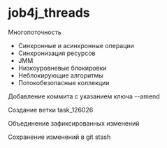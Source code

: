 # job4j_threads


Многопоточность

- Синхронные и асинхронные операции
- Синхронизация ресурсов
- JMM
- Низкоуровневые блокировки
- Неблокирующие алгоритмы
- Потокобезопасные коллекции

Добавление коммита с указанием ключа --amend

Создание ветки task_126026

Объединение зафиксированных изменений

Сохранение изменений в git stash